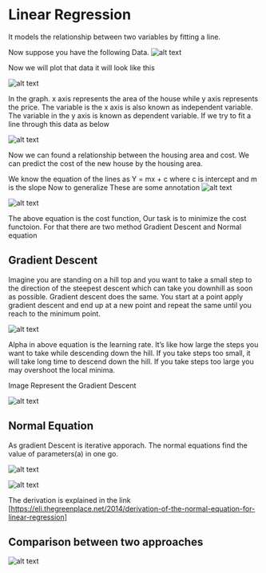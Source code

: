 # Linear Regression

It models the relationship between two variables by fitting a line.

Now suppose you have the following Data.
![alt text](./Images/pic_11.jpg)

Now we will plot that data it will look like this

![alt text](./Images/Chart_1.PNG)

In the graph. x axis represents the area of the house while y axis represents the price. The variable is the x axis is also known as independent variable. The variable in the y axis is known as dependent variable. 
If we try to fit a line through this data as below

![alt text](./Images/Linear_line.PNG)

Now we can found a relationship between the housing area and cost. We can predict the cost of the new house by the housing area.

We know the equation of the lines as 
Y = mx + c where c is intercept and m is the slope
Now to generalize These are some annotation
![alt text](./Images/pic_12.jpg)

![alt text](./Images/pic_5.jpg)

The above equation is the cost function, Our task is to minimize the cost functoion. For that there are two method Gradient Descent and Normal equation

## Gradient Descent
Imagine you are standing on a hill top and you want to take a small step to the direction of the steepest descent which can take you downhill as soon as possible. Gradient descent does the same. You start at a point apply gradient descent and end up at a new point and repeat the same until you reach to the minimum point.

![alt text](./Images/pic_14.jpg)

Alpha in above equation is the learning rate. It’s like how large the steps you want to take while descending down the hill. If you take steps too small, it will take long time to descend down the hill. If you take steps too large you may overshoot the local minima.

Image Represent the Gradient Descent

![alt text](./Images/pic_18.PNG)

## Normal Equation
As gradient Descent is iterative apporach. The normal equations find the value of parameters(a) in one go.

![alt text](./Images/pic_6.jpg)

![alt text](./Images/pic_7.jpg)

The derivation is explained in the link [https://eli.thegreenplace.net/2014/derivation-of-the-normal-equation-for-linear-regression]
## Comparison between two approaches

![alt text](./Images/pic_8.jpg)

